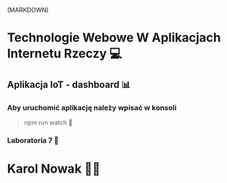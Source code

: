 (MARKDOWN)

# Technologie Webowe W Aplikacjach Internetu Rzeczy :computer:
## Aplikacja IoT - dashboard :bar_chart:

### Aby uruchomić aplikację należy wpisać w konsoli
> npm run watch :rocket:

### Laboratoria 7 :microscope:

# Karol Nowak :man_technologist:
